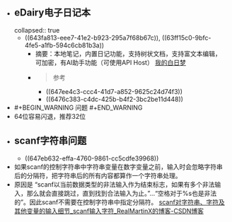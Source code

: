 - ## eDairy电子日记本
  collapsed:: true
	- ((643fa813-eee7-41e2-b923-295a7f68b67c)), ((63ff15c0-9bfc-4fe5-a1fb-594c6cb81b3a))
		- 摘要：本地笔记，内置日记功能，支持树状文档，支持富文本编辑，可加密，有AI助手功能（可使用API Host） [我的白日梦](http://www.haoxg.net/ediary/index.html)
		- >参考
			- ((647ee4c3-ccc4-41d7-a852-9625c24d74f3))
			- ((6476c383-c4dc-425b-b4f2-3bc2be11d448))
- #+BEGIN_WARNING
  问题
  #+END_WARNING
- 64位容易闪退，推荐32位
- ## scanf字符串问题
	- ((647eb632-effa-4760-9861-cc5cdfe39968))
- 如果scanf的控制字符串中字符串变量在数字变量之前，输入时会忽略字符串后的分隔符，把字符串后的所有内容都算作一个字符串处理。
- 原因是 “scanf以当前数据类型的非法输入作为结束标志，如果有多个非法输入，那么就会直接跳过，直到找到合法输入为止。”...“空格对于%s也是非法的”。因此scanf不需要在控制字符串中指定分隔符。 [scanf对字符串、字符及其他变量的输入细节_scanf输入字符_RealMartinX的博客-CSDN博客](https://blog.csdn.net/Martisum/article/details/125232199)